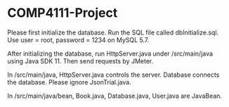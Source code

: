 # COMP4111-Project

Please first initialize the database. Run the SQL file called dbInitialize.sql.
Use user = root, password = 1234 on MySQL 5.7. 

After initializing the database, run HttpServer.java under /src/main/java
using Java SDK 11. Then send requests by JMeter. 

In /src/main/java, HttpServer.java controls the server. 
Database connects the database. Please ignore JsonTrial.java. 

In /src/main/java/bean, Book.java, Database.java, User.java are JavaBean. 
